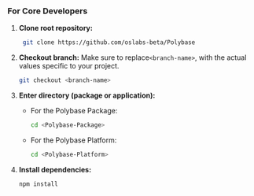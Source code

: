 ### For Core Developers

1. **Clone root repository:**

   ```bash
    git clone https://github.com/oslabs-beta/Polybase
   ```

2. **Checkout branch:**
Make sure to replace`<branch-name>`, with the actual values specific to your project.

   ```bash
   git checkout <branch-name>
   ```

3. **Enter directory (package or application):**

   - For the Polybase Package:

     ```bash
     cd <Polybase-Package>
     ```

   - For the Polybase Platform:

     ```bash
     cd <Polybase-Platform>
     ```

4. **Install dependencies:**

   ```bash
   npm install
   ```
